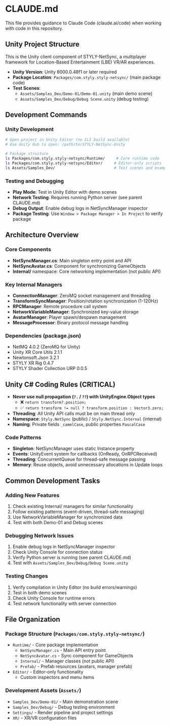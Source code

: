 # CLAUDE.md

This file provides guidance to Claude Code (claude.ai/code) when working with code in this repository.

## Unity Project Structure

This is the Unity client component of STYLY-NetSync, a multiplayer framework for Location-Based Entertainment (LBE) VR/AR experiences.

- **Unity Version**: Unity 6000.0.48f1 or later required
- **Package Location**: `Packages/com.styly.styly-netsync/` (main package code)
- **Test Scenes**: 
  - `Assets/Samples_Dev/Demo-01/Demo-01.unity` (main demo scene)
  - `Assets/Samples_Dev/Debug/Debug Scene.unity` (debug testing)

## Development Commands

### Unity Development
```bash
# Open project in Unity Editor (no CLI build available)
# Use Unity Hub to open: /path/to/STYLY-NetSync-Unity

# Package structure
ls Packages/com.styly.styly-netsync/Runtime/     # Core runtime code
ls Packages/com.styly.styly-netsync/Editor/     # Editor-only scripts
ls Assets/Samples_Dev/                          # Test scenes and examples
```

### Testing and Debugging
- **Play Mode**: Test in Unity Editor with demo scenes
- **Network Testing**: Requires running Python server (see parent CLAUDE.md)
- **Debug Output**: Enable debug logs in NetSyncManager inspector
- **Package Testing**: Use `Window > Package Manager > In Project` to verify package

## Architecture Overview

### Core Components
- **NetSyncManager.cs**: Main singleton entry point and API
- **NetSyncAvatar.cs**: Component for synchronizing GameObjects
- **Internal/** namespace: Core networking implementation (not public API)

### Key Internal Managers
- **ConnectionManager**: ZeroMQ socket management and threading
- **TransformSyncManager**: Position/rotation synchronization (1-120Hz)
- **RPCManager**: Remote procedure call system
- **NetworkVariableManager**: Synchronized key-value storage
- **AvatarManager**: Player spawn/despawn management
- **MessageProcessor**: Binary protocol message handling

### Dependencies (package.json)
- NetMQ 4.0.2 (ZeroMQ for Unity)
- Unity XR Core Utils 2.1.1
- Newtonsoft.Json 3.2.1
- STYLY XR Rig 0.4.7
- STYLY Shader Collection URP 0.0.5

## Unity C# Coding Rules (CRITICAL)

- **Never use null propagation (`?.` / `??`) with UnityEngine.Object types**
  - ❌ `return transform?.position;`
  - ✅ `return transform != null ? transform.position : Vector3.zero;`
- **Threading**: All Unity API calls must be on main thread only
- **Namespace**: `Styly.NetSync` (public) / `Styly.NetSync.Internal` (internal)
- **Naming**: Private fields `_camelCase`, public properties `PascalCase`

### Code Patterns
- **Singleton**: NetSyncManager uses static Instance property
- **Events**: UnityEvent system for callbacks (OnReady, OnRPCReceived)
- **Threading**: ConcurrentQueue for thread-safe message passing
- **Memory**: Reuse objects, avoid unnecessary allocations in Update loops

## Common Development Tasks

### Adding New Features
1. Check existing Internal/ managers for similar functionality
2. Follow existing patterns (event-driven, thread-safe messaging)
3. Use NetworkVariableManager for synchronized data
4. Test with both Demo-01 and Debug scenes

### Debugging Network Issues
1. Enable debug logs in NetSyncManager inspector
2. Check Unity Console for connection status
3. Verify Python server is running (see parent CLAUDE.md)
4. Test with `Assets/Samples_Dev/Debug/Debug Scene.unity`

### Testing Changes
1. Verify compilation in Unity Editor (no build errors/warnings)
2. Test in both demo scenes
3. Check Unity Console for runtime errors
4. Test network functionality with server connection

## File Organization

### Package Structure (`Packages/com.styly.styly-netsync/`)
- `Runtime/` - Core package implementation
  - `NetSyncManager.cs` - Main API entry point
  - `NetSyncAvatar.cs` - Sync component for GameObjects
  - `Internal/` - Manager classes (not public API)
  - `Prefab/` - Prefab resources (avatars, manager prefab)
- `Editor/` - Editor-only functionality
  - Custom inspectors and menu items

### Development Assets (`Assets/`)
- `Samples_Dev/Demo-01/` - Main demonstration scene
- `Samples_Dev/Debug/` - Debug testing environment
- `Settings/` - Render pipeline and project settings
- `XR/` - XR/VR configuration files